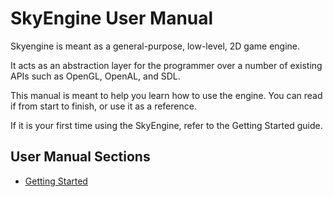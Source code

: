 # SkyEngine User Manual
Skyengine is meant as a general-purpose, low-level, 2D game engine. 

It acts as an abstraction layer for the programmer over a number of existing APIs such as OpenGL, OpenAL, and SDL. 

This manual is meant to help you learn how to use the engine. You can read if from start to finish, or use it as a reference.

If it is your first time using the SkyEngine, refer to the Getting Started guide.

## User Manual Sections

- [Getting Started](getting_started.md)


